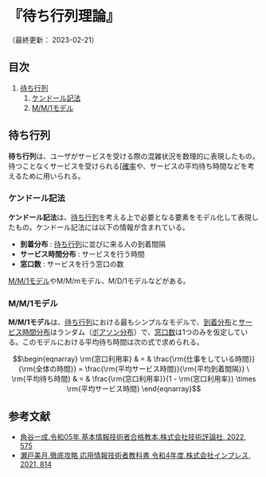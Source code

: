 # 『待ち行列理論』

（最終更新： 2023-02-21）


## 目次

1. [待ち行列](#待ち行列)
	1. [ケンドール記法](#ケンドール記法)
	1. [M/M/1モデル](#mm1モデル)


## 待ち行列

**待ち行列**は、ユーザがサービスを受ける際の混雑状況を数理的に表現したもの。待つことなくサービスを受けられる[[確率](./probability_and_statistics.md#確率)や、サービスの平均待ち時間などを考えるために用いられる。

### ケンドール記法

**ケンドール記法**は、[待ち行列](#待ち行列)を考える上で必要となる要素をモデル化して表現したもの。ケンドール記法には以下の情報が含まれている。

- **到着分布** : [待ち行列](#待ち行列)に並びに来る人の到着間隔
- **サービス時間分布** : サービスを行う時間
- **窓口数** : サービスを行う窓口の数

[M/M/1モデル](#mm1モデル)やM/M/mモデル、M/D/1モデルなどがある。

### M/M/1モデル

**M/M/1モデル**は、[待ち行列](#待ち行列)における最もシンプルなモデルで、[到着分布](#ケンドール記法)と[サービス時間分布](#ケンドール記法)はランダム（[ポアソン分布](./probability_and_statistics.md#ポアソン分布)）で、[窓口数](#ケンドール記法)は1つのみを仮定している。このモデルにおける平均待ち時間は次の式で求められる。

```math
\begin{eqnarray}
\rm{窓口利用率}   & = & \frac{\rm{仕事をしている時間}}{\rm{全体の時間}} = \frac{\rm{平均サービス時間}}{\rm{平均到着間隔}} \
\rm{平均待ち時間} & = & \frac{\rm{窓口利用率}}{1 - \rm{窓口利用率}} \times \rm{平均サービス時間}
\end{eqnarray}
```


## 参考文献

- [角谷一成.令和05年 基本情報技術者合格教本.株式会社技術評論社, 2022, 575](https://gihyo.jp/book/2022/978-4-297-13164-7)
- [瀬戸美月.徹底攻略 応用情報技術者教科書 令和4年度.株式会社インプレス, 2021, 814](https://book.impress.co.jp/books/1121101057)

